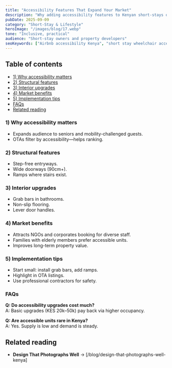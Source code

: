 ```yaml
---
title: "Accessibility Features That Expand Your Market"
description: "Why adding accessibility features to Kenyan short-stays opens bookings from seniors, disabled guests, and families."
pubDate: 2025-09-09
category: "Short-Stay & Lifestyle"
heroImage: "/images/blog/17.webp"
tone: "Inclusive, practical"
audience: "Short-stay owners and property developers"
seoKeywords: ["Airbnb accessibility Kenya", "short stay wheelchair access Kenya", "accessible homes Kenya"]
---
```


## Table of contents
- [1) Why accessibility matters](#1-why-accessibility-matters)
- [2) Structural features](#2-structural-features)
- [3) Interior upgrades](#3-interior-upgrades)
- [4) Market benefits](#4-market-benefits)
- [5) Implementation tips](#5-implementation-tips)
- [FAQs](#faqs)
- [Related reading](#related-reading)

### 1) Why accessibility matters
- Expands audience to seniors and mobility-challenged guests.
- OTAs filter by accessibility—helps ranking.

### 2) Structural features
- Step-free entryways.
- Wide doorways (90cm+).
- Ramps where stairs exist.

### 3) Interior upgrades
- Grab bars in bathrooms.
- Non-slip flooring.
- Lever door handles.

### 4) Market benefits
- Attracts NGOs and corporates booking for diverse staff.
- Families with elderly members prefer accessible units.
- Improves long-term property value.

### 5) Implementation tips
- Start small: install grab bars, add ramps.
- Highlight in OTA listings.
- Use professional contractors for safety.

### FAQs
**Q: Do accessibility upgrades cost much?**  
A: Basic upgrades (KES 20k–50k) pay back via higher occupancy.

**Q: Are accessible units rare in Kenya?**  
A: Yes. Supply is low and demand is steady.

## Related reading
- **Design That Photographs Well** → [/blog/design-that-photographs-well-kenya]
